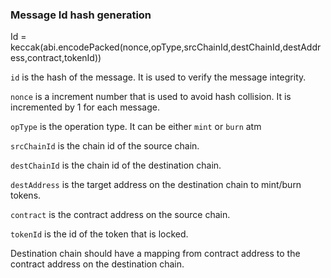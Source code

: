 ### Message Id hash generation

Id = keccak(abi.encodePacked(nonce,opType,srcChainId,destChainId,destAddress,contract,tokenId))

`id` is the hash of the message. It is used to verify the message integrity.

`nonce` is a increment number that is used to avoid hash collision. It is incremented by 1 for each message.

`opType` is the operation type. It can be either `mint` or `burn` atm

`srcChainId` is the chain id of the source chain.

`destChainId` is the chain id of the destination chain.

`destAddress` is the target address on the destination chain to mint/burn tokens.

`contract` is the contract address on the source chain.

`tokenId` is the id of the token that is locked.

Destination chain should have a mapping from contract address to the contract address on the destination chain.